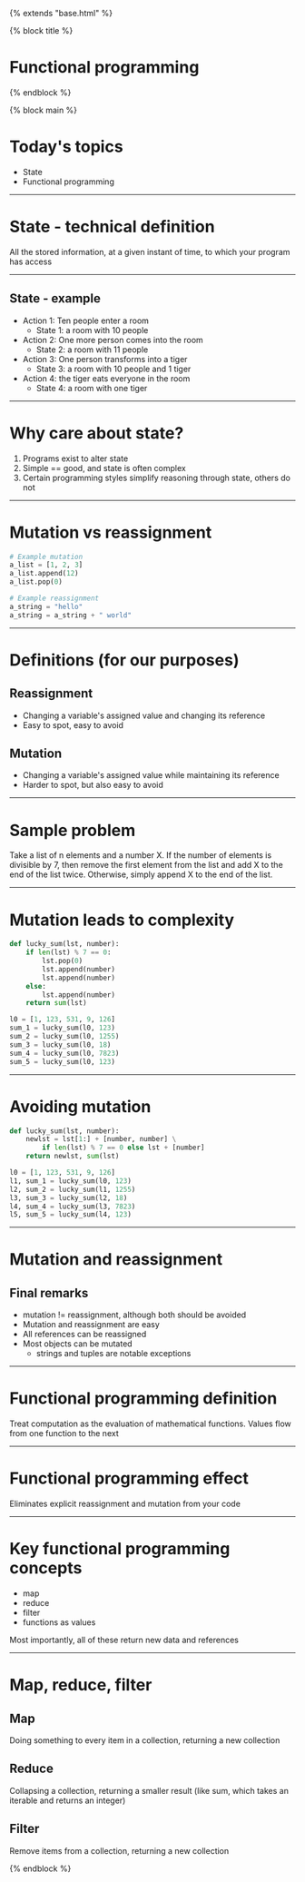 {% extends "base.html" %}

{% block title %}
# Functional programming
{% endblock %}

{% block main %}

# Today's topics

* State
* Functional programming

---

# State - technical definition

All the stored information, at a given instant of time, to which your program has access

---

## State - example

* Action 1: Ten people enter a room
  * State 1: a room with 10 people
* Action 2: One more person comes into the room
  * State 2: a room with 11 people
* Action 3: One person transforms into a tiger
  * State 3: a room with 10 people and 1 tiger
* Action 4: the tiger eats everyone in the room
  * State 4: a room with one tiger

---

# Why care about state?

1. Programs exist to alter state
1. Simple == good, and state is often complex
1. Certain programming styles simplify reasoning through state, others do not

---

# Mutation vs reassignment

```python
# Example mutation
a_list = [1, 2, 3]
a_list.append(12)
a_list.pop(0)

# Example reassignment
a_string = "hello"
a_string = a_string + " world"
```

---

# Definitions (for our purposes)

## Reassignment

* Changing a variable's assigned value and changing its reference
* Easy to spot, easy to avoid


## Mutation

* Changing a variable's assigned value while maintaining its reference
* Harder to spot, but also easy to avoid

---

# Sample problem

Take a list of n elements and a number X.
If the number of elements is divisible by 7,
then remove the first element from the list
and add X to the end of the list twice.
Otherwise, simply append X to the end of the list.

---

# Mutation leads to complexity

```python
def lucky_sum(lst, number):
    if len(lst) % 7 == 0:
        lst.pop(0)
        lst.append(number)
        lst.append(number)
    else:
        lst.append(number)
    return sum(lst)

l0 = [1, 123, 531, 9, 126]
sum_1 = lucky_sum(l0, 123)
sum_2 = lucky_sum(l0, 1255)
sum_3 = lucky_sum(l0, 18)
sum_4 = lucky_sum(l0, 7823)
sum_5 = lucky_sum(l0, 123)
```

---

# Avoiding mutation

```python
def lucky_sum(lst, number):
    newlst = lst[1:] + [number, number] \
        if len(lst) % 7 == 0 else lst + [number]
    return newlst, sum(lst)

l0 = [1, 123, 531, 9, 126]
l1, sum_1 = lucky_sum(l0, 123)
l2, sum_2 = lucky_sum(l1, 1255)
l3, sum_3 = lucky_sum(l2, 18)
l4, sum_4 = lucky_sum(l3, 7823)
l5, sum_5 = lucky_sum(l4, 123)
```
---

# Mutation and reassignment

## Final remarks

* mutation != reassignment, although both should be avoided
* Mutation and reassignment are easy
* All references can be reassigned
* Most objects can be mutated
  * strings and tuples are notable exceptions

---

# Functional programming definition

Treat computation as the evaluation of mathematical functions. Values flow from one function to the next

---

# Functional programming effect

Eliminates explicit reassignment and mutation from your code

---

# Key functional programming concepts

* map
* reduce
* filter
* functions as values

Most importantly, all of these return new data and references

---

# Map, reduce, filter

## Map

Doing something to every item in a collection, returning a new collection

## Reduce

Collapsing a collection, returning a smaller result (like sum, which takes an iterable and returns an integer)

## Filter

Remove items from a collection, returning a new collection

{% endblock %}
